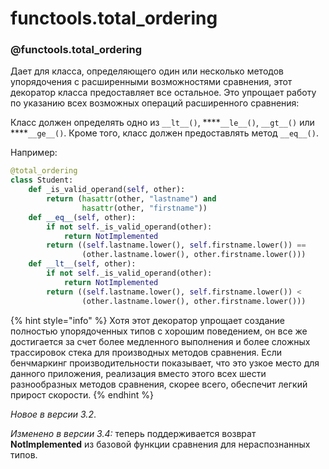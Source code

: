 # functools.total\_ordering

###  @functools.total\_ordering

Дает для класса, определяющего один или несколько методов упорядочения с расширенными возможностями сравнения, этот декоратор класса предоставляет все остальное. Это упрощает работу по указанию всех возможных операций расширенного сравнения:

Класс должен определять одно из `__lt__()`, ****`__le__()`, `__gt__()` или ****`__ge__()`. Кроме того, класс должен предоставлять метод `__eq__()`.

Например:

```python
@total_ordering
class Student:
    def _is_valid_operand(self, other):
        return (hasattr(other, "lastname") and
                hasattr(other, "firstname"))
    def __eq__(self, other):
        if not self._is_valid_operand(other):
            return NotImplemented
        return ((self.lastname.lower(), self.firstname.lower()) ==
                (other.lastname.lower(), other.firstname.lower()))
    def __lt__(self, other):
        if not self._is_valid_operand(other):
            return NotImplemented
        return ((self.lastname.lower(), self.firstname.lower()) <
                (other.lastname.lower(), other.firstname.lower()))
```

{% hint style="info" %}
Хотя этот декоратор упрощает создание полностью упорядоченных типов с хорошим поведением, он все же достигается за счет более медленного выполнения и более сложных трассировок стека для производных методов сравнения. Если бенчмаркинг производительности показывает, что это узкое место для данного приложения, реализация вместо этого всех шести разнообразных методов сравнения, скорее всего, обеспечит легкий прирост скорости.
{% endhint %}

_Новое в версии 3.2_.

_Изменено в версии 3.4:_ теперь поддерживается возврат **NotImplemented** из базовой функции сравнения для нераспознанных типов.

